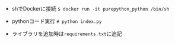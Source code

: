 - shでDockerに接続
  `$ docker run -it purepython_python /bin/sh`

- pythonコード実行
  `# python index.py`

- ライブラリを追加時は`requirements.txt`に追記